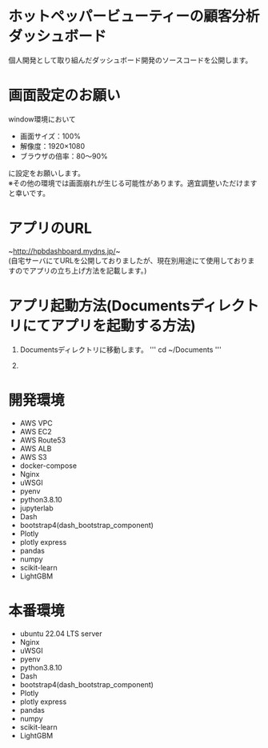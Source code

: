 # ホットペッパービューティーの顧客分析ダッシュボード
個人開発として取り組んだダッシュボード開発のソースコードを公開します。

# 画面設定のお願い
window環境において
- 画面サイズ：100%
- 解像度：1920×1080
- ブラウザの倍率：80〜90%

に設定をお願いします。<br>
※その他の環境では画面崩れが生じる可能性があります。適宜調整いただけますと幸いです。

# アプリのURL
~http://hpbdashboard.mydns.jp/~  
(自宅サーバにてURLを公開しておりましたが、現在別用途にて使用しておりますのでアプリの立ち上げ方法を記載します。)

# アプリ起動方法(Documentsディレクトリにてアプリを起動する方法)
1. Documentsディレクトリに移動します。
'''
cd ~/Documents
'''

1. 

# 開発環境
- AWS VPC
- AWS EC2
- AWS Route53
- AWS ALB
- AWS S3
- docker-compose
- Nginx
- uWSGI
- pyenv
- python3.8.10
- jupyterlab
- Dash
- bootstrap4(dash_bootstrap_component)
- Plotly
- plotly express
- pandas
- numpy
- scikit-learn
- LightGBM

# 本番環境
- ubuntu 22.04 LTS server
- Nginx
- uWSGI
- pyenv
- python3.8.10
- Dash
- bootstrap4(dash_bootstrap_component)
- Plotly
- plotly express
- pandas
- numpy
- scikit-learn
- LightGBM
